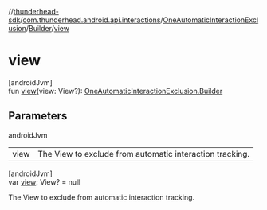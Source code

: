 //[thunderhead-sdk](../../../../index.md)/[com.thunderhead.android.api.interactions](../../index.md)/[OneAutomaticInteractionExclusion](../index.md)/[Builder](index.md)/[view](view.md)

# view

[androidJvm]\
fun [view](view.md)(view: View?): [OneAutomaticInteractionExclusion.Builder](index.md)

## Parameters

androidJvm

| | |
|---|---|
| view | The View to exclude from automatic interaction tracking. |

[androidJvm]\
var [view](view.md): View? = null

The View to exclude from automatic interaction tracking.

